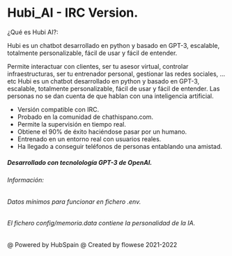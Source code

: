 
# Hubi_AI - IRC Version.

¿Qué es Hubi AI?:

Hubi es un chatbot desarrollado en python y basado en GPT-3, escalable, totalmente personalizable, fácil de usar y fácil de entender.

Permite interactuar con clientes, ser tu asesor virtual, controlar infraestructuras, ser tu entrenador personal, gestionar las redes sociales, ... etc
Hubi es un chatbot desarrollado en python y basado en GPT-3, escalable, totalmente personalizable, fácil de usar y fácil de entender.
Las personas no se dan cuenta de que hablan con una inteligencia artificial.


- Versión compatible con IRC.
- Probado en la comunidad de chathispano.com.
- Permite la supervisión en tiempo real.
- Obtiene el 90% de éxito haciéndose pasar por un humano.
- Entrenado en un entorno real con usuarios reales.
- Ha llegado a conseguir teléfonos de personas entablando una amistad.

##### Desarrollado con tecnolología GPT-3 de OpenAI.
###### Información:
###### Datos mínimos para funcionar en fichero .env.
###### El fichero config/memoria.data contiene la personalidad de la IA.

@ Powered by HubSpain 
@ Created by flowese 2021-2022

